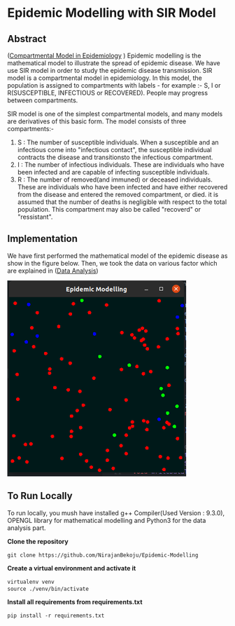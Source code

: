 # Epidemic Modelling with SIR Model

## Abstract
([Compartmental Model in Epidemiology](https://en.wikipedia.org/wiki/Compartmental_models_in_epidemiology#The_SIR_model)
)
Epidemic modelling is the mathematical model to illustrate the spread of epidemic disease. We have use SIR model in order to study the epidemic disease transmission. SIR model is a compartmental model in epidemiology. In this model, the population is assigned to compartments with labels - for example :- S, I or R(SUSCEPTIBLE, INFECTIOUS or RECOVERED). People may progress between compartments. 

SIR model is one of the simplest compartmental models, and many models are derivatives of this basic form. The model consists of three compartments:-
1. S : The number of susceptible individuals. When a susceptible and an infectious come into "infectious contact", the susceptible individual contracts the disease and transitionsto the infectious compartment.
2. I : The number of infectious individuals. These are individuals who have been infected and are capable of infecting susceptible individuals.
3. R : The number of removed(and immuned) or deceased individuals. These are individuals who have been infected and have either recovered from the disease and entered the removed compartment, or died. it is assumed that the number of deaths is negligible with respect to the total population. This compartment may also be called "recoverd" or "ressistant".


## Implementation
We have first performed the mathematical model of the epidemic disease as show in the figure below.
Then, we took the data on various factor which are explained in ([Data Analysis](https://github.com/NirajanBekoju/Epidemic-Modelling/blob/master/Data%20Analysis.ipynb))

![Epidemic Modelling](https://github.com/NirajanBekoju/Epidemic-Modelling/blob/master/epidemic_modelling.png?raw=true)

## To Run Locally
To run locally, you mush have installed g++ Compiler(Used Version : 9.3.0), OPENGL library for mathematical modelling and Python3 for the data analysis part.


**Clone the repository**
```
git clone https://github.com/NirajanBekoju/Epidemic-Modelling
```

**Create a virtual environment and activate it**
```
virtualenv venv
source ./venv/bin/activate
```

**Install all requirements from requirements.txt**
```
pip install -r requirements.txt
```
